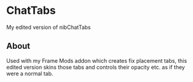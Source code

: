 # ChatTabs
My edited version of nibChatTabs

## About
Used with my Frame Mods addon which creates fix placement tabs, this edited version skins those tabs and controls their opacity etc. as if they were a normal tab.

